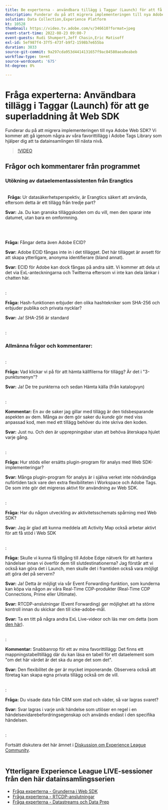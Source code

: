 ```yaml
---
title: Be experterna - användbara tillägg i Taggar (Launch) för att få hjälp att ladda upp Web SDK
description: Funderar du på att migrera implementeringen till nya Adobe Web SDK?  Vi kommer att gå igenom några av våra favorittillägg i Adobe Tags Library som hjälper dig att ta datainsamlingen till nästa nivå.
solution: Data Collection,Experience Platform
kt: 10528
thumbnail: https://video.tv.adobe.com/v/346610?format=jpeg
event-start-time: 2022-08-23 09:00-7
event-guests: Rudi Shumpert,Jeff Chasin,Eric Matisoff
exl-id: 5ef987f4-37f5-473f-b9f2-1598b7e655ba
duration: 3833
source-git-commit: 9a297cda953d4414131657f9ac84580aea0eabeb
workflow-type: tm+mt
source-wordcount: '675'
ht-degree: 0%

---
```


# Fråga experterna: Användbara tillägg i Taggar (Launch) för att ge superladdning åt Web SDK

Funderar du på att migrera implementeringen till nya Adobe Web SDK?  Vi kommer att gå igenom några av våra favorittillägg i Adobe Tags Library som hjälper dig att ta datainsamlingen till nästa nivå.

>[!VIDEO](https://video.tv.adobe.com/v/346610/?quality=12&learn=on)

## Frågor och kommentarer från programmet

### Utökning av dataelementassistenten från Erangtics

<br> 
**Fråga:** Ur datasäkerhetsperspektiv, är Erangtics säkert att använda, eftersom detta är ett tillägg från tredje part?

**Svar:** Ja. Du kan granska tilläggskoden om du vill, men den sparar inte datumet, utan bara en omformning.

<br> 

**Fråga:** Fångar detta även Adobe ECID?

**Svar:** Adobe ECID fångas inte in i det tillägget. Det här tillägget är avsett för att skapa ytterligare, anonyma identifierare (bland annat).

**Svar:** ECID för Adobe kan dock fångas på andra sätt. Vi kommer att dela ut det via ExL-anteckningarna och Twitterna eftersom vi inte kan dela länkar i chatten här.

<br>:

**Fråga:** Hash-funktionen erbjuder den olika hashtekniker som SHA-256 och erbjuder publika och privata nycklar?

**Svar:** Ja! SHA-256 är standard

<br>:

### Allmänna frågor och kommentarer:

<br>:

**Fråga:** Vad klickar vi på för att hämta källfilerna för tillägg? Är det i &quot;3-punktsmenyn&quot;?

**Svar:** Ja! De tre punkterna och sedan Hämta källa (från katalogvyn)

<br>:

**Kommentar:** En av de saker jag gillar med tillägg är den tidsbesparande aspekten av dem. Många av dem gör saker du *kunde* gör med viss anpassad kod, men med ett tillägg behöver du inte skriva den koden.

**Svar:** Just nu. Och den är upprepningsbar utan att behöva återskapa hjulet varje gång.

<br>:

**Fråga:** Hur stöds eller ersätts plugin-program för analys med Web SDK-implementeringar?

**Svar:** Många plugin-program för analys är i själva verket inte nödvändiga nuförtiden tack vare den extra flexibiliteten i Workspace och Adobe Tags. De som inte gör det migreras aktivt för användning av Web SDK.

<br>:

**Fråga:** Har du någon utveckling av aktivitetsschemats spårning med Web SDK?

**Svar:** Jag är glad att kunna meddela att Activity Map också arbetar aktivt för att få stöd i Web SDK

<br>:

**Fråga:** Skulle vi kunna få tillgång till Adobe Edge nätverk för att hantera händelser innan vi överför dem till slutdestinationerna? Jag förstår att vi också kan göra det i Launch, men skulle det i framtiden också vara möjligt att göra det på servern?

**Svar:** Ja! Detta är möjligt via vår Event Forwarding-funktion, som kunderna kan köpa via någon av våra Real-Time CDP-produkter (Real-Time CDP Connections, Prime eller Ultimate).

**Svar:** RTCDP-anslutningar (Event Forwarding) ger möjlighet att ha större kontroll innan du skickar den till icke-adobe-mål.

**Svar:** Ta en titt på några andra ExL Live-videor och läs mer om detta (som [den här](exl-live-episode-06-23-22.md)).

<br>:

**Kommentar:** Snabbanrop för ett av mina favorittillägg: Det finns ett mappningstabelltillägg där du kan läsa en tabell för ett dataelement som &quot;om det här värdet är det ska du ange det som det&quot;.

**Svar:** Den flexibilitet de ger är mycket imponerande. Observera också att företag kan skapa egna privata tillägg också om de vill.

<br>:

**Fråga:** Du visade data från CRM som stad och väder, så var lagras svaret?

**Svar:** Svar lagras i varje unik händelse som utlöser en regel i en händelsevidarebefordringsegenskap och används endast i den specifika händelsen.

<br>:

Fortsätt diskutera det här ämnet i [Diskussion om Experience League Community](https://experienceleaguecommunities.adobe.com/t5/adobe-experience-platform/experience-league-live-post-session-discussion-useful-extensions/m-p/542620#M240).
<br> 

## Ytterligare Experience League LIVE-sessioner från den här datainsamlingsserien

* [Fråga experterna - Grunderna i Web SDK](exl-live-episode-05-26-22.md)
* [Fråga experterna - RTCDP-anslutningar](exl-live-episode-06-23-22.md)
* [Fråga experterna - Datastreams och Data Prep](exl-live-episode-07-21-22.md)
